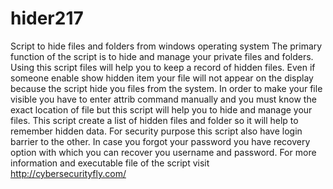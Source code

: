# hider217
Script to hide files and folders from windows operating system
The primary function of the script is to hide and manage your private files and folders. Using this script files will help you to keep a record of hidden files. Even if someone enable show hidden item your file will not appear on the display because the script hide you files from the system. In order to make your file visible you have to enter attrib command manually and you must know the exact location of file but this script will help you to hide and manage your files. This script create a list of hidden files and folder so it will help to remember hidden data. For security purpose this script also have login barrier to the other. In case you forgot your password you have recovery option with which you can recover you username and password. For more information and executable file of the script visit http://cybersecurityfly.com/

